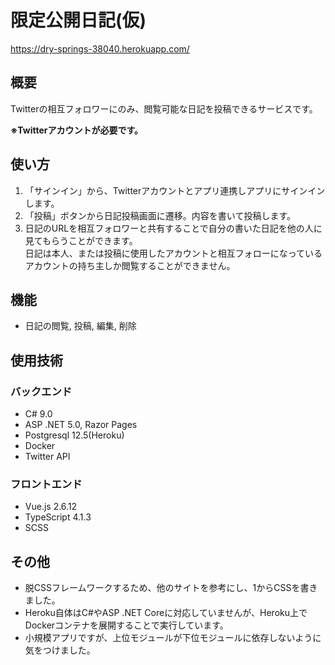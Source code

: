 # 限定公開日記(仮)

https://dry-springs-38040.herokuapp.com/

## 概要
Twitterの相互フォロワーにのみ、閲覧可能な日記を投稿できるサービスです。

**※Twitterアカウントが必要です。**

## 使い方
1. 「サインイン」から、Twitterアカウントとアプリ連携しアプリにサインインします。
2. 「投稿」ボタンから日記投稿画面に遷移。内容を書いて投稿します。
3. 日記のURLを相互フォロワーと共有することで自分の書いた日記を他の人に見てもらうことができます。<br>
日記は本人、または投稿に使用したアカウントと相互フォローになっているアカウントの持ち主しか閲覧することができません。

## 機能
* 日記の閲覧, 投稿, 編集, 削除

## 使用技術
### バックエンド
* C# 9.0
* ASP .NET 5.0, Razor Pages
* Postgresql 12.5(Heroku)
* Docker
* Twitter API

### フロントエンド
* Vue.js 2.6.12
* TypeScript 4.1.3
* SCSS
## その他
* 脱CSSフレームワークするため、他のサイトを参考にし、1からCSSを書きました。
* Heroku自体はC#やASP .NET Coreに対応していませんが、Heroku上でDockerコンテナを展開することで実行しています。
* 小規模アプリですが、上位モジュールが下位モジュールに依存しないように気をつけました。